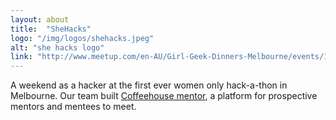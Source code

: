 ```yaml
---
layout: about
title:  "SheHacks"
logo: "/img/logos/shehacks.jpeg"
alt: "she hacks logo"
link: "http://www.meetup.com/en-AU/Girl-Geek-Dinners-Melbourne/events/166332712/"
---
```


A weekend as a hacker at the first ever women only hack-a-thon in Melbourne. Our team built [Coffeehouse mentor](/portfolio/#shehacks2014), a platform for prospective mentors and mentees to meet.
